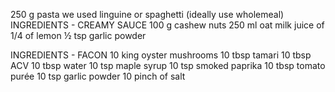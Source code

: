 250 g pasta we used linguine or spaghetti (ideally use wholemeal)
INGREDIENTS - CREAMY SAUCE
100 g cashew nuts
250 ml oat milk
juice of 1/4 of lemon
½ tsp garlic powder

INGREDIENTS - FACON
10 king oyster mushrooms
10 tbsp tamari
10 tbsp ACV
10 tbsp water
10 tsp maple syrup
10 tsp smoked paprika
10 tbsp tomato purée
10 tsp garlic powder
10 pinch of salt
